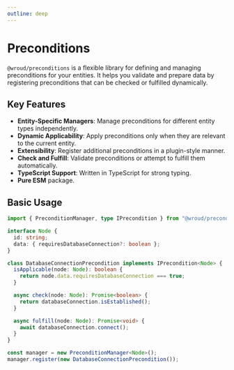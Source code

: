 ```yaml
---
outline: deep
---
```


# Preconditions

`@wroud/preconditions` is a flexible library for defining and managing preconditions for your entities. It helps you validate and prepare data by registering preconditions that can be checked or fulfilled dynamically.

## Key Features

- **Entity-Specific Managers**: Manage preconditions for different entity types independently.
- **Dynamic Applicability**: Apply preconditions only when they are relevant to the current entity.
- **Extensibility**: Register additional preconditions in a plugin-style manner.
- **Check and Fulfill**: Validate preconditions or attempt to fulfill them automatically.
- **TypeScript Support**: Written in TypeScript for strong typing.
- **Pure ESM** package.

## Basic Usage

```ts
import { PreconditionManager, type IPrecondition } from "@wroud/preconditions";

interface Node {
  id: string;
  data: { requiresDatabaseConnection?: boolean };
}

class DatabaseConnectionPrecondition implements IPrecondition<Node> {
  isApplicable(node: Node): boolean {
    return node.data.requiresDatabaseConnection === true;
  }

  async check(node: Node): Promise<boolean> {
    return databaseConnection.isEstablished();
  }

  async fulfill(node: Node): Promise<void> {
    await databaseConnection.connect();
  }
}

const manager = new PreconditionManager<Node>();
manager.register(new DatabaseConnectionPrecondition());
```

